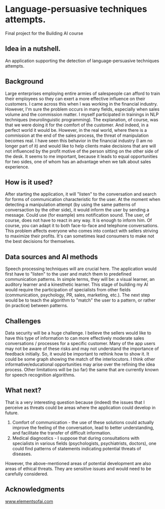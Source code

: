 <!-- This is the markdown template for the final project of the Building AI course, 
created by Reaktor Innovations and University of Helsinki. 
Copy the template, paste it to your GitHub README and edit! -->

# Language-persuasive techniques attempts. 

Final project for the Building AI course

## Idea in a nutshell.

An application supporting the detection of language-persuasive techniques attempts. 

## Background

Large enterprises employing entire armies of salespeople can afford to train their employees so they can exert a more effective influence on their customers. I came across this when I was working in the financial industry. However, I'm sure the problem occurs in many fields, especially when sales volume and the commission matter. I myself participated in trainings in NLP techniques (neurolinguistic programming). The explanation, of course, was that we were doing it for the comfort of the customer. And indeed, in a perfect world it would be. However, in the real world, where there is a commission at the end of the sales process, the threat of manipulation becomes real.
I have seen this behavior in the financial industry (I am no longer part of it) and would like to help clients make decisions that are will not influenced by the profit motive of the person sitting on the other side of the desk.
It seems to me important, because it leads to equal opportunities for two sides, one of whom has an advantage when we talk about sales experience.



## How is it used?

After starting the application, it will "listen" to the conversation and search for forms of communication characteristic for the user. At the moment when detecting a manipulation attempt (by using the same patterns of conversaction by the other side), it would inform the user by sending a message. Could use (for example) sms notification sound. The user, of course, does not have to react in any way. It is enough to inform him. Of course, you can adapt it to both face-to-face and telephone conversations.
This problem affects everyone who comes into contact with sellers striving to maximize their profits. It's can sometimes lead consumers to make not the best decisions for themselves.



## Data sources and AI methods
Speech processing techniques will are crucial here. The application would first have to "listen" to the user and match them to predefined communication patterns. In simple terms, they will be: a visual learner, an auditory learner and a kinesthetic learner. This stage of building my AI would require the participation of specialists from other fields (communication, psychology, PR, sales, marketing, etc.). The next step would be to teach the algorithm to "match" the user to a pattern, or rather (in practice) between patterns.
## Challenges

Data security will be a huge challenge. I believe the sellers would like to have this type of information to can  more effectively moderate sales conversations / processes for a specific customer.
Many of the app users may not be aware of these risks and may not understand the importance of feedback initially. So, it would be important to rethink how to show it. It could be some graph showing the match of the interlocutors. I think other informative/educational opportunities may arise over the refining the idea process.
Other limitations will be (so far) the same that are currently known for speech recognition algorithms.

## What next?

That is a very interesting question because (indeed) the issues that I perceive as threats could be areas where the application could develop in future.
1. Comfort of communication - the use of these solutions could actually improve the feeling of the conversation, lead to better understanding, and facilitate the transfer of difficult information.
2. Medical diagnostics - I suppose that during consultations with specialists in various fields (psychologists, psychiatrists, doctors), one could find patterns of statements indicating potential threats of diseases.

However, the above-mentioned areas of potential development are also areas of ethical threats. They are sensitive issues and would need to be carefully considered.


## Acknowledgments

www.elementsofai.com
